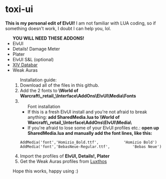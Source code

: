 # toxi-ui
<b>This is my personal edit of ElvUI!</b>
I am not familiar with LUA coding, so if something doesn't work, I doubt I can help you, lol.

<ul><b>YOU WILL NEED THESE ADDONS!</b>
  <li>ElvUI</li>
  <li>Details! Damage Meter</li>
  <li>Plater</li>
  <li>ElvUI S&L (optional)</li>
  <li><a href="https://github.com/Vicious-wow/XIV_Databar">XIV Databar</a></li>
  <li>Weak Auras</li>

<ol>
  Installation guide:
  <li>Download all of the files in this github.</li>
  <li>Add the 2 fonts to <b>\World of Warcraft\_retail_\Interface\AddOns\ElvUI\Media\Fonts</b></li>
  <li><ul>Font installation

<li>If this is a fresh ElvUI install and you're not afraid to break anything:
  <b>add SharedMedia.lua to \World of Warcraft\_retail_\Interface\AddOns\ElvUI\Media\</b></li>
<li>If you're afraid to lose some of your ElvUI profiles etc.:
  <b>open up SharedMedia.lua and manually add the font lines, like this:</b></li></ul>
  
  ```
  AddMedia('font','Homizio_Bold.ttf',			'Homizio Bold')
  AddMedia('font','BebasNeue-Regular.ttf',			'Bebas Neue')
 ```
 <li>Import the profiles of <b>ElvUI, Details!, Plater</b></li>
 <li>Get the Weak Auras profiles from <a href="https://luxthos.com">Luxthos</a></li>
 </ol>
 
 Hope this works, happy using :)

